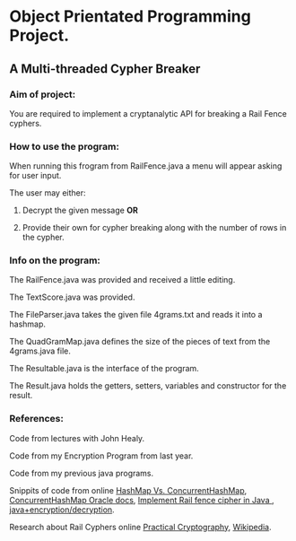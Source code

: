 # Object Prientated Programming Project.

## A Multi-threaded Cypher Breaker

### Aim of project:

You are required to implement a cryptanalytic API for breaking a Rail Fence cyphers.

### How to use the program:

When running this frogram from RailFence.java a menu will appear asking for user input.

The user may either: 

1.  Decrypt the given message **OR**

2. Provide their own for cypher breaking along with the number of rows in the cypher.

### Info on the program:

The RailFence.java was provided and received a little editing.

The TextScore.java was provided.

The FileParser.java takes the given file 4grams.txt and reads it into a hashmap.

The QuadGramMap.java defines the size of the pieces of text from the 4grams.java file.

The Resultable.java is the interface of the program.

The Result.java holds the getters, setters, variables and constructor for the result.

### References:

Code from lectures with John Healy.

Code from my Encryption Program from last year.

Code from my previous java programs.

Snippits of code from online [HashMap Vs. ConcurrentHashMap](http://javahungry.blogspot.com/2014/02/hashmap-vs-concurrenthashmap-java-collections-interview-question.html), [ConcurrentHashMap Oracle docs](https://docs.oracle.com/javase/8/docs/api/java/util/concurrent/ConcurrentHashMap.html), [Implement Rail fence cipher in Java ](http://gtucse.blogspot.ie/2014/01/implement-rail-fence-cipher-in-java.html), [java+encryption/decryption](http://www.dreamincode.net/forums/topic/38026-javaencryptiondecryptionrail-fence-ciphertransposition-ciphercolu/).

Research about Rail Cyphers online [Practical Cryptography](http://practicalcryptography.com/ciphers/rail-fence-cipher/), [Wikipedia](https://en.wikipedia.org/wiki/Rail_fence_cipher).
